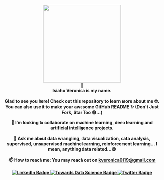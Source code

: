 <div id="header" align="center"><strong>
  <img src="https://media2.giphy.com/media/RN8FdaB6T1bkkI5n4I/200w.webp?cid=ecf05e478i5md8kz5ceyvmllq2y79wbmpp7nb9slh8ywup3u&rid=200w.webp&ct=s" width="250"/>
</div> 

<div id="header" align="center">
  👋
</div>

<div id="header" align="center">
  Isiaho Veronica is my name.
</div>
<br />

<div id="header" align="center">
  Glad to see you here! Check out this repository to learn more about me 🤓. You can also use it to make your awesome GitHub README ✨ (Don't Just Fork, Star Too 😅...)
</div>

<br />
<div id="header" align="center">
  👯 I’m looking to collaborate on machine learning, deep learning and artificial intelligence projects.
</div>
<br />
 
 
<div id="header" align="center">
  💬 Ask me about data wrangling, data visualization, data analysis, supervised, unsupervised machine learning, reinforcement learning... I mean, anything data related...😄
</div>

<br />
<div id="header" align="center">
  📫 How to reach me: You may reach out on 
  <a
  href = "mailto: kveronica0119@gmail.com"> kveronica0119@gmail.com<a>
</div>

<br />
<div id="badges" align="center">
  <a href="https://www.linkedin.com/in/veronica-isiaho/">
    <img src="https://img.shields.io/badge/LinkedIn-blue?style=for-the-badge&logo=linkedin&logoColor=white" alt="LinkedIn Badge"/>
  </a>
  <a href="https://medium.com/@veronica.isiaho">
    <img src="https://img.shields.io/badge/YouTube-red?style=for-the-badge&logo=youtube&logoColor=white" alt="Towards Data Science Badge"/>
  </a>
  <a href="https://twitter.com/IsiahoVeronica">
    <img src="https://img.shields.io/badge/Twitter-blue?style=for-the-badge&logo=twitter&logoColor=white" alt="Twitter Badge"/>
  </a>
</div>


<!--
**veronica1013/veronica1013** is a ✨ _special_ ✨ repository because its `README.md` (this file) appears on your GitHub profile.
- 😄 Pronouns: ...
- ⚡ Fun fact: ...
-->
